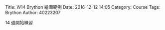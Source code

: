Title: W14 Brython 繪圖範例
Date: 2016-12-12 14:05
Category: Course
Tags: Brython
Author: 40223207

14 週開始練習

<!-- PELICAN_END_SUMMARY -->